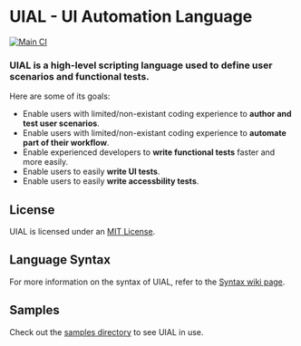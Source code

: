 # UIAL - UI Automation Language

[![Main CI](https://github.com/Remi05/uial/actions/workflows/main-pipeline.yml/badge.svg)](https://github.com/Remi05/uial/actions/workflows/main-pipeline.yml)

### UIAL is a high-level scripting language used to define user scenarios and functional tests.

Here are some of its goals:
- Enable users with limited/non-existant coding experience to **author and test user scenarios**.
- Enable users with limited/non-existant coding experience to **automate part of their workflow**.
- Enable experienced developers to **write functional tests** faster and more easily.
- Enable users to easily **write UI tests**.
- Enable users to easily **write accessbility tests**.

## License

UIAL is licensed under an [MIT License](LICENSE.md).

## Language Syntax

For more information on the syntax of UIAL, refer to the [Syntax wiki page](https://github.com/Remi05/uial/wiki/Syntax).

## Samples 

Check out the [samples directory](https://github.com/Remi05/uial/tree/master/samples) to see UIAL in use.
